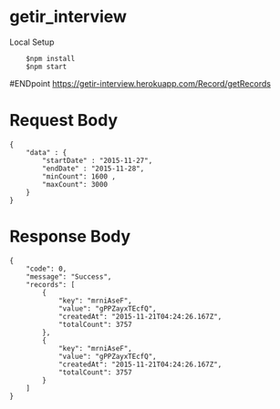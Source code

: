 # getir_interview

Local Setup
```
    $npm install
    $npm start
```

#ENDpoint
https://getir-interview.herokuapp.com/Record/getRecords

# Request Body
```
{
    "data" : {
        "startDate" : "2015-11-27",
        "endDate" : "2015-11-28",
        "minCount": 1600 ,
        "maxCount": 3000
    }
}
```

# Response Body

```
{
    "code": 0,
    "message": "Success",
    "records": [
        {
            "key": "mrniAseF",
            "value": "gPPZayxTEcfQ",
            "createdAt": "2015-11-21T04:24:26.167Z",
            "totalCount": 3757
        },
        {
            "key": "mrniAseF",
            "value": "gPPZayxTEcfQ",
            "createdAt": "2015-11-21T04:24:26.167Z",
            "totalCount": 3757
        }
    ]
}
```